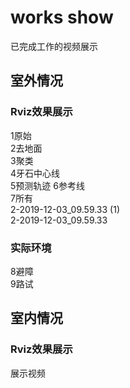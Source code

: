 # works show
已完成工作的视频展示
  
## 室外情况  
### Rviz效果展示
1原始  
2去地面  
3聚类  
4牙石中心线  
5预测轨迹
6参考线  
7所有    
2-2019-12-03_09.59.33 (1)  
2-2019-12-03_09.59.33  
### 实际环境  
8避障  
9路试
## 室内情况  
### Rviz效果展示
展示视频
